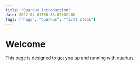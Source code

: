 ```yaml
---
title: "Quarkus Introduction"
date: 2022-04-01T08:38:02+02:00
tags: ["hugo", "quarkus", "first steps"]
---
```

# Welcome
This page is designed to get you up and running with [quarkus](https://www.quarkus.io/).
